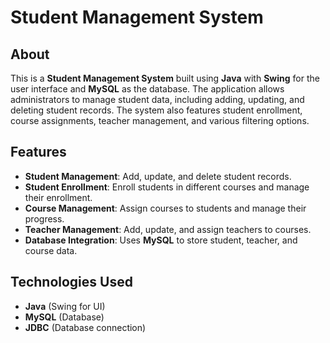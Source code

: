 #  Student Management System

##  About
This is a **Student Management System** built using **Java** with **Swing** for the user interface and **MySQL** as the database. The application allows administrators to manage student data, including adding, updating, and deleting student records. The system also features student enrollment, course assignments, teacher management, and various filtering options.

##  Features
-  **Student Management**: Add, update, and delete student records.
-  **Student Enrollment**: Enroll students in different courses and manage their enrollment.
-  **Course Management**: Assign courses to students and manage their progress.
-  **Teacher Management**: Add, update, and assign teachers to courses.
-  **Database Integration**: Uses **MySQL** to store student, teacher, and course data.
  
##  Technologies Used
- **Java** (Swing for UI)
- **MySQL** (Database)
- **JDBC** (Database connection)